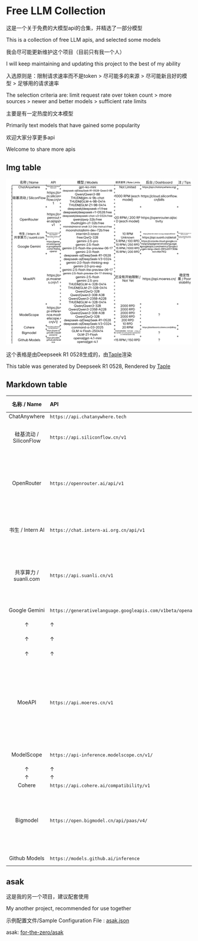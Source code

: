 # Free LLM Collection

这是一个关于免费的大模型api的合集，并精选了一部分模型

This is a collection of free LLM apis, and selected some models

我会尽可能更新维护这个项目（目前只有我一个人）

I will keep maintaining and updating this project to the best of my ability

入选原则是：限制请求速率而不是token > 尽可能多的来源 > 尽可能新且好的模型 > 足够用的请求速率

The selection criteria are: limit request rate over token count > more sources > newer and better models > sufficient rate limits

主要是有一定热度的文本模型

Primarily text models that have gained some popularity

欢迎大家分享更多api

Welcome to share more apis

## Img table

![](Taple.png)

这个表格是由Deepseek R1 0528生成的，由[Taple](https://ftz-tools.netlify.app/taple/index.html)渲染

This table was generated by Deepseek R1 0528, Rendered by [Taple](https://ftz-tools.netlify.app/taple/index.html)

## Markdown table

| 名称 / Name          | API                                                       | 模型 / Models                                                                                                                                                                                                                                                                                                                                                             | 请求速率 / Rate Limits                                                               | 后台 / Dashboard                                                                                                                       | 注 / Tips                                                 |
|:------------------:|:--------------------------------------------------------- |:-----------------------------------------------------------------------------------------------------------------------------------------------------------------------------------------------------------------------------------------------------------------------------------------------------------------------------------------------------------------------:|:--------------------------------------------------------------------------------:|:------------------------------------------------------------------------------------------------------------------------------------ |:-------------------------------------------------------- |
| ChatAnywhere       | `https://api.chatanywhere.tech`                           | `gpt-4o-mini`                                                                                                                                                                                                                                                                                                                                                           | Not Limited                                                                      | `https://api.chatanywhere.org/`                                                                                                      |                                                          |
| 硅基流动 / SiliconFlow | `https://api.siliconflow.cn/v1`                           | `deepseek-ai/DeepSeek-R1-0528-Qwen3-8B` `Qwen/Qwen3-8B`  `THUDM/glm-4-9b-chat``THUDM/GLM-4-9B-0414``THUDM/GLM-Z1-9B-0414`                                                                                                                                                                                                                                               | 1000 RPM (each model)                                                            | `https://cloud.siliconflow.cn/bills`                                                                                                 |                                                          |
| OpenRouter         | `https://openrouter.ai/api/v1`                            | `deepseek/deepseek-r1:free`  `deepseek/deepseek-r1-0528:free` `deepseek/deepseek-chat-v3-0324:free` `qwen/qwq-32b:free` `thudm/glm-z1-32b:free` `mistralai/mistral-small-3.2-24b-instruct:free` `moonshotai/kimi-dev-72b:free`                                                                                                                                          | 20 RPM / 200 RPD (each model)                                                    | `https://openrouter.ai/activity`                                                                                                     |                                                          |
| 书生 / Intern AI     | `https://chat.intern-ai.org.cn/api/v1`                    | `internlm3-latest`                                                                                                                                                                                                                                                                                                                                                      | 10 RPM                                                                           | `https://internlm.intern-ai.org.cn/api/callDetail`                                                                                   | 密钥有效期6个月 / The key is vailed for 6 months                |
| 共享算力 / suanli.com  | `https://api.suanli.cn/v1`                                | `free:QwQ-32B`                                                                                                                                                                                                                                                                                                                                                          | Unknown                                                                          | `https://api.suanli.cn/detail`                                                                                                       | 算力由他人设备共享提供 / Shared computing by other people's devices |
| Google Gemini      | `https://generativelanguage.googleapis.com/v1beta/openai` | `gemini-2.5-pro`                                                                                                                                                                                                                                                                                                                                                        | 5 RPM / 100 RPD                                                                  | `https://console.cloud.google.com/apis/api/generativelanguage.googleapis.com/metrics?project=gen-lang-client-0914201730&invt=Abt7KQ` |                                                          |
| ↑                  | ↑                                                         | `gemini-2.5-flash`                                                                                                                                                                                                                                                                                                                                                      | 10 RPM / 250 RPD                                                                 | ↑                                                                                                                                    |                                                          |
| ↑                  | ↑                                                         | `gemini-2.5-flash-lite-preview-06-17`                                                                                                                                                                                                                                                                                                                                   | 15 RPM / 1000 RPD                                                                | ↑                                                                                                                                    |                                                          |
| ↑                  | ↑                                                         | `gemini-2.0-flash`                                                                                                                                                                                                                                                                                                                                                      | 15 RPM / 200 RPD                                                                 | ↑                                                                                                                                    |                                                          |
| MoeAPI             | `https://api.moeres.cn/v1`                                | `deepseek-ai/DeepSeek-R1-0528` `deepseek-ai/DeepSeek-V3-0324` `gemini-2.0-flash-thinking-exp` `gemini-2.0-pro-exp` `gemini-2.5-flash-lite-preview-06-17` `gemini-2.5-flash-preview-04-17-thinking` `gemini-2.5-flash` `gemini-2.5-pro` `THUDM/GLM-4-32B-0414` `THUDM/GLM-Z1-32B-0414` `Qwen/QwQ-32B` `Qwen/Qwen3-30B-A3B` `Qwen/Qwen3-235B-A22B` `THUDM/GLM-4-32B-0414` | 还没有开始限制 / Not Yet                                                                | `https://api.moeres.cn/`                                                                                                             | 稳定性差 / Poor stability                                    |
| ModelScope         | `https://api-inference.modelscope.cn/v1/`                 | `Qwen/Qwen3-32B` `Qwen/Qwen3-235B-A22B` `Qwen/Qwen3-30B-A3B` `Qwen/QwQ-32B`                                                                                                                                                                                                                                                                                             | 2000 RPD                                                                         | ?                                                                                                                                    |                                                          |
| ↑                  | ↑                                                         | `deepseek-ai/DeepSeek-R1-0528`                                                                                                                                                                                                                                                                                                                                          | 200 RPD                                                                          | ↑                                                                                                                                    |                                                          |
| ↑                  | ↑                                                         | `deepseek-ai/DeepSeek-V3-0324`                                                                                                                                                                                                                                                                                                                                          | 10 RPD                                                                           | ↑                                                                                                                                    |                                                          |
| Cohere             | `https://api.cohere.ai/compatibility/v1`                  | `command-a-03-2025`                                                                                                                                                                                                                                                                                                                                                     | 20 RPM                                                                           | `https://dashboard.cohere.com/billing`                                                                                               |                                                          |
| Bigmodel           | `https://open.bigmodel.cn/api/paas/v4/`                   | `GLM-4-Flash-250414` `GLM-Z1-Flash`                                                                                                                                                                                                                                                                                                                                     | 只有并发数限制（均为30） / Only the number of concurrent transactions is limited (both 30). | ?                                                                                                                                    |                                                          |
| Github Models      | `https://models.github.ai/inference`                      | `openai/gpt-4.1-mini` `openai/gpt-4.1`                                                                                                                                                                                                                                                                                                                                  | 15 RPM / 150 RPD                                                                 | ?                                                                                                                                    |                                                          |

## asak

这是我的另一个项目，建议配套使用

My another project, recommended for use together

示例配置文件/Sample Configuration File : [asak.json](asak.json)

asak: [for-the-zero/asak](https://github.com/for-the-zero/asak)
